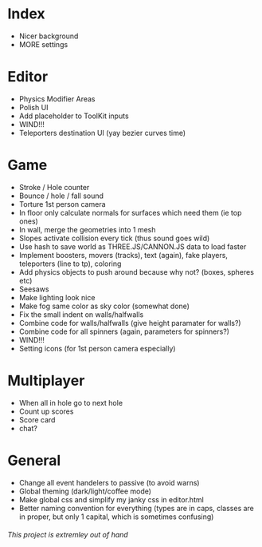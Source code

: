 # Index
* Nicer background
* MORE settings

# Editor
* Physics Modifier Areas
* Polish UI
* Add placeholder to ToolKit inputs
* WIND!!!
* Teleporters destination UI (yay bezier curves time)

# Game
* Stroke / Hole counter
* Bounce / hole / fall sound
* Torture 1st person camera
* In floor only calculate normals for surfaces which need them (ie top ones)
* In wall, merge the  geometries into 1 mesh
* Slopes activate collision every tick (thus sound goes wild)
* Use hash to save world as THREE.JS/CANNON.JS data to load faster
* Implement boosters, movers (tracks), text (again), fake players, teleporters (line to tp), coloring
* Add physics objects to push around because why not? (boxes, spheres etc)
* Seesaws
* Make lighting look nice
* Make fog same color as sky color (somewhat done)
* Fix the small indent on walls/halfwalls
* Combine code for walls/halfwalls (give height paramater for walls?)
* Combine code for all spinners (again, parameters for spinners?)
* WIND!!!
* Setting icons (for 1st person camera especially)

# Multiplayer
* When all in hole go to next hole
* Count up scores
* Score card
* chat?

# General
* Change all event handelers to passive (to avoid warns)
* Global theming (dark/light/coffee mode)
* Make global css and simplify my janky css in editor.html
* Better naming convention for everything (types are in caps, classes are in proper, but only 1 capital, which is sometimes confusing)

###### This project is extremley out of hand
